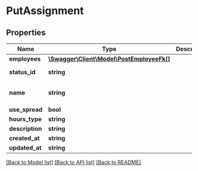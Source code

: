 # PutAssignment

## Properties

 Name            | Type                                                            | Description | Notes                                               
-----------------|-----------------------------------------------------------------|-------------|-----------------------------------------------------
 **employees**   | [**\Swagger\Client\Model\PostEmployeeFk[]**](PostEmployeeFk.md) |             | [optional]                                          
 **status_id**   | **string**                                                      |             | [optional] [default to 'assignmentstatus:abc']      
 **name**        | **string**                                                      |             | [optional] [default to 'Website Design Assignment'] 
 **use_spread**  | **bool**                                                        |             | [optional]                                          
 **hours_type**  | **string**                                                      |             | [optional]                                          
 **description** | **string**                                                      |             | [optional]                                          
 **created_at**  | **string**                                                      |             | [optional]                                          
 **updated_at**  | **string**                                                      |             | [optional]                                          

[[Back to Model list]](../README.md#documentation-for-models) [[Back to API list]](../README.md#documentation-for-api-endpoints) [[Back to README]](../README.md)


